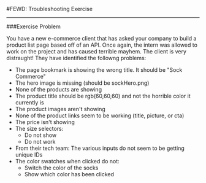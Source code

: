 #FEWD: Troubleshooting Exercise


---


###Exercise Problem 

You have a new e-commerce client that has asked your company to build a product list page based off of an API. Once again, the intern was allowed to work on the project and has caused terrible mayhem. The client is very distraught!  They have identified the followng problems:

* The page bookmark is showing the wrong title. It should be "Sock Commerce"
* The hero image is missing (should be sockHero.png)
* None of the products are showing
* The product title should be rgb(60,60,60) and not the horrible color it currently is
* The product images aren't showing
* None of the product links seem to be working (title, picture, or cta)
* The price isn't showing
* The size selectors:
    * Do not show
    * Do not work
* From their tech team: The various inputs do not seem to be getting unique IDs
* The color swatches when clicked do not:
    * Switch the color of the socks
    * Show which color has been clicked